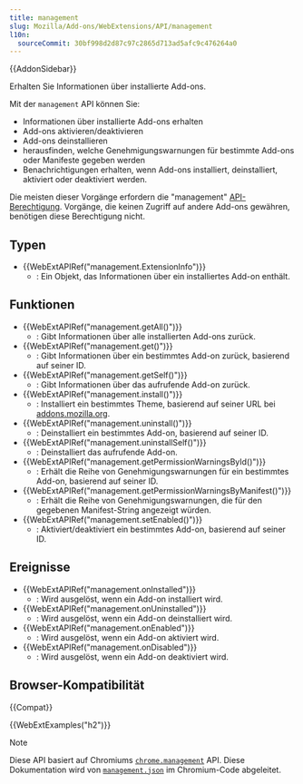 ```yaml
---
title: management
slug: Mozilla/Add-ons/WebExtensions/API/management
l10n:
  sourceCommit: 30bf998d2d87c97c2865d713ad5afc9c476264a0
---
```


{{AddonSidebar}}

Erhalten Sie Informationen über installierte Add-ons.

Mit der `management` API können Sie:

- Informationen über installierte Add-ons erhalten
- Add-ons aktivieren/deaktivieren
- Add-ons deinstallieren
- herausfinden, welche Genehmigungswarnungen für bestimmte Add-ons oder Manifeste gegeben werden
- Benachrichtigungen erhalten, wenn Add-ons installiert, deinstalliert, aktiviert oder deaktiviert werden.

Die meisten dieser Vorgänge erfordern die "management" [API-Berechtigung](/de/docs/Mozilla/Add-ons/WebExtensions/manifest.json/permissions). Vorgänge, die keinen Zugriff auf andere Add-ons gewähren, benötigen diese Berechtigung nicht.

## Typen

- {{WebExtAPIRef("management.ExtensionInfo")}}
  - : Ein Objekt, das Informationen über ein installiertes Add-on enthält.

## Funktionen

- {{WebExtAPIRef("management.getAll()")}}
  - : Gibt Informationen über alle installierten Add-ons zurück.
- {{WebExtAPIRef("management.get()")}}
  - : Gibt Informationen über ein bestimmtes Add-on zurück, basierend auf seiner ID.
- {{WebExtAPIRef("management.getSelf()")}}
  - : Gibt Informationen über das aufrufende Add-on zurück.
- {{WebExtAPIRef("management.install()")}}
  - : Installiert ein bestimmtes Theme, basierend auf seiner URL bei [addons.mozilla.org](https://addons.mozilla.org/).
- {{WebExtAPIRef("management.uninstall()")}}
  - : Deinstalliert ein bestimmtes Add-on, basierend auf seiner ID.
- {{WebExtAPIRef("management.uninstallSelf()")}}
  - : Deinstalliert das aufrufende Add-on.
- {{WebExtAPIRef("management.getPermissionWarningsById()")}}
  - : Erhält die Reihe von Genehmigungswarnungen für ein bestimmtes Add-on, basierend auf seiner ID.
- {{WebExtAPIRef("management.getPermissionWarningsByManifest()")}}
  - : Erhält die Reihe von Genehmigungswarnungen, die für den gegebenen Manifest-String angezeigt würden.
- {{WebExtAPIRef("management.setEnabled()")}}
  - : Aktiviert/deaktiviert ein bestimmtes Add-on, basierend auf seiner ID.

## Ereignisse

- {{WebExtAPIRef("management.onInstalled")}}
  - : Wird ausgelöst, wenn ein Add-on installiert wird.
- {{WebExtAPIRef("management.onUninstalled")}}
  - : Wird ausgelöst, wenn ein Add-on deinstalliert wird.
- {{WebExtAPIRef("management.onEnabled")}}
  - : Wird ausgelöst, wenn ein Add-on aktiviert wird.
- {{WebExtAPIRef("management.onDisabled")}}
  - : Wird ausgelöst, wenn ein Add-on deaktiviert wird.

## Browser-Kompatibilität

{{Compat}}

{{WebExtExamples("h2")}}

> [!NOTE]
> Diese API basiert auf Chromiums [`chrome.management`](https://developer.chrome.com/docs/extensions/reference/api/management) API. Diese Dokumentation wird von [`management.json`](https://chromium.googlesource.com/chromium/src/+/master/extensions/common/api/management.json) im Chromium-Code abgeleitet.

<!--
// Copyright 2015 The Chromium Authors. All rights reserved.
//
// Redistribution and use in source and binary forms, with or without
// modification, are permitted provided that the following conditions are
// met:
//
//    * Redistributions of source code must retain the above copyright
// notice, this list of conditions and the following disclaimer.
//    * Redistributions in binary form must reproduce the above
// copyright notice, this list of conditions and the following disclaimer
// in the documentation and/or other materials provided with the
// distribution.
//    * Neither the name of Google Inc. nor the names of its
// contributors may be used to endorse or promote products derived from
// this software without specific prior written permission.
//
// THIS SOFTWARE IS PROVIDED BY THE COPYRIGHT HOLDERS AND CONTRIBUTORS
// "AS IS" AND ANY EXPRESS OR IMPLIED WARRANTIES, INCLUDING, BUT NOT
// LIMITED TO, THE IMPLIED WARRANTIES OF MERCHANTABILITY AND FITNESS FOR
// A PARTICULAR PURPOSE ARE DISCLAIMED. IN NO EVENT SHALL THE COPYRIGHT
// OWNER OR CONTRIBUTORS BE LIABLE FOR ANY DIRECT, INDIRECT, INCIDENTAL,
// SPECIAL, EXEMPLARY, OR CONSEQUENTIAL DAMAGES (INCLUDING, BUT NOT
// LIMITED TO, PROCUREMENT OF SUBSTITUTE GOODS OR SERVICES; LOSS OF USE,
// DATA, OR PROFITS; OR BUSINESS INTERRUPTION) HOWEVER CAUSED AND ON ANY
// THEORY OF LIABILITY, WHETHER IN CONTRACT, STRICT LIABILITY, OR TORT
// (INCLUDING NEGLIGENCE OR OTHERWISE) ARISING IN ANY WAY OUT OF THE USE
// OF THIS SOFTWARE, EVEN IF ADVISED OF THE POSSIBILITY OF SUCH DAMAGE.
-->
